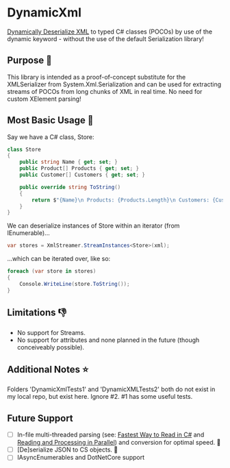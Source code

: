 # DynamicXml
[Dynamically Deserialize XML](https://github.com/MikePreston17/DynamicXml) to typed C# classes (POCOs) by use of the dynamic keyword - without the use of the default Serialization library!

## Purpose :8ball:
This library is intended as a proof-of-concept substitute for the XMLSerializer from System.Xml.Serialization and can be used for extracting streams of POCOs from long chunks of XML in real time.  No need for custom XElement parsing!


## Most Basic Usage :wrench:

Say we have a C# class, Store:

```csharp
class Store
{
    public string Name { get; set; }
    public Product[] Products { get; set; }
    public Customer[] Customers { get; set; }        

    public override string ToString()
    {
        return $"{Name}\n Products: {Products.Length}\n Customers: {Customers.Length}";
    }
}

```

We can deserialize instances of Store within an iterator (from IEnumerable)...

```csharp
var stores = XmlStreamer.StreamInstances<Store>(xml);
```

...which can be iterated over, like so:

```csharp
foreach (var store in stores)
{
    Console.WriteLine(store.ToString());
}
```

## Limitations :thumbsdown:
* No support for Streams.
* No support for attributes and none planned in the future (though conceiveably possible).

## Additional Notes :star:
Folders 'DynamicXmlTests1' and 'DynamicXMLTests2' both do not exist in my local repo, but exist here.  Ignore #2.  #1 has some useful tests.

## Future Support
- [ ] In-file multi-threaded parsing (see: [Fastest Way to Read in C#](https://cc.davelozinski.com/c-sharp/the-fastest-way-to-read-and-process-text-files) and [Reading and Processing in Parallel](https://cc.davelozinski.com/code/c-sharp-code/read-lines-in-batches-process-in-parallel)) and conversion for optimal speed. :camel:
- [ ] [De]serialize JSON to CS objects. :apple:
- [ ] IAsyncEnumerables and DotNetCore support
